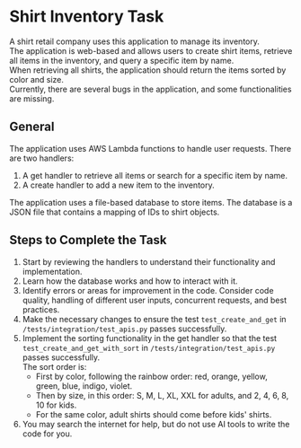 # Shirt Inventory Task

A shirt retail company uses this application to manage its inventory.  
The application is web-based and allows users to create shirt items, retrieve all items in the inventory, and query a specific item by name.  
When retrieving all shirts, the application should return the items sorted by color and size.  
Currently, there are several bugs in the application, and some functionalities are missing.

## General
The application uses AWS Lambda functions to handle user requests. There are two handlers:
1. A get handler to retrieve all items or search for a specific item by name.
2. A create handler to add a new item to the inventory.

The application uses a file-based database to store items. The database is a JSON file that contains a mapping of IDs to shirt objects.

## Steps to Complete the Task
1. Start by reviewing the handlers to understand their functionality and implementation.
2. Learn how the database works and how to interact with it.
3. Identify errors or areas for improvement in the code. Consider code quality, handling of different user inputs, concurrent requests, and best practices.
4. Make the necessary changes to ensure the test `test_create_and_get` in `/tests/integration/test_apis.py` passes successfully.
5. Implement the sorting functionality in the get handler so that the test `test_create_and_get_with_sort` in `/tests/integration/test_apis.py` passes successfully.  
   The sort order is:
   - First by color, following the rainbow order: red, orange, yellow, green, blue, indigo, violet.
   - Then by size, in this order: S, M, L, XL, XXL for adults, and 2, 4, 6, 8, 10 for kids.
   - For the same color, adult shirts should come before kids' shirts.
6. You may search the internet for help, but do not use AI tools to write the code for you.
